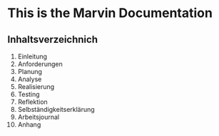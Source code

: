 # This is the Marvin Documentation
## Inhaltsverzeichnich
1. Einleitung
2. Anforderungen
3. Planung
4. Analyse
5. Realisierung
6. Testing
7. Reflektion
8. Selbständigkeitserklärung
9. Arbeitsjournal
10. Anhang